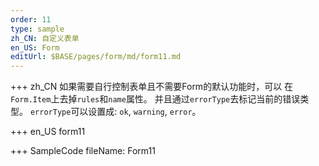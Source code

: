 ```yaml
--- 
order: 11
type: sample
zh_CN: 自定义表单
en_US: Form
editUrl: $BASE/pages/form/md/form11.md
---
```


+++ zh_CN
如果需要自行控制表单且不需要Form的默认功能时，可以
在<Code>Form.Item</Code>上去掉<Code>rules</Code>和<Code>name</Code>属性。
并且通过<Code>errorType</Code>去标记当前的错误类型。
<Code>errorType</Code>可以设置成: <Code>ok</Code>, <Code>warning</Code>, <Code>error</Code>。


+++ en_US
form11

+++ SampleCode
fileName: Form11
